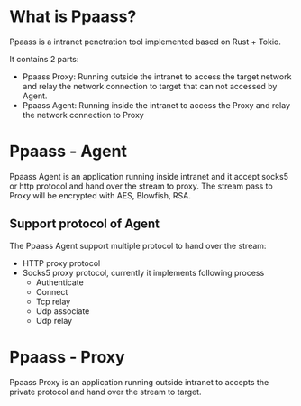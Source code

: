 # What is Ppaass?

Ppaass is a intranet penetration tool implemented based on Rust + Tokio.

It contains 2 parts:

* Ppaass Proxy: Running outside the intranet to access the target network and relay the network connection to target that can not accessed
  by Agent.
* Ppaass Agent: Running inside the intranet to access the Proxy and relay the network connection to Proxy

# Ppaass - Agent

Ppaass Agent is an application running inside intranet and it accept socks5 or http protocol and hand over the stream to proxy. The stream
pass to Proxy will be encrypted with AES, Blowfish, RSA.

## Support protocol of Agent

The Ppaass Agent support multiple protocol to hand over the stream:

* HTTP proxy protocol
* Socks5 proxy protocol, currently it implements following process
    - Authenticate
    - Connect
    - Tcp relay
    - Udp associate
    - Udp relay

# Ppaass - Proxy

Ppaass Proxy is an application running outside intranet to accepts the private protocol and hand over the stream to target.
